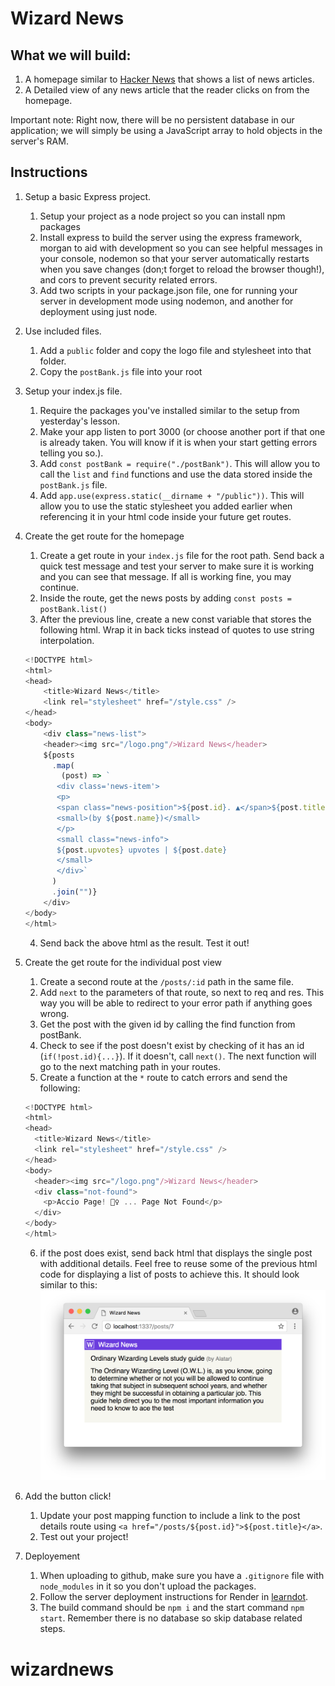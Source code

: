 # Wizard News

## What we will build:

1. A homepage similar to [Hacker News](https://news.ycombinator.com/) that shows a list of news articles.
2. A Detailed view of any news article that the reader clicks on from the homepage.

Important note: Right now, there will be no persistent database in our application; we will simply be using a JavaScript array to hold objects in the server's RAM.

## Instructions

1. Setup a basic Express project.
   1. Setup your project as a node project so you can install npm packages
   2. Install express to build the server using the express framework, morgan to aid with development so you can see helpful messages in your console, nodemon so that your server automatically restarts when you save changes (don;t forget to reload the browser though!), and cors to prevent security related errors.
   3. Add two scripts in your package.json file, one for running your server in development mode using nodemon, and another for deployment using just node.
2. Use included files.
   1. Add a `public` folder and copy the logo file and stylesheet into that folder.
   2. Copy the `postBank.js` file into your root
3. Setup your index.js file.
   1. Require the packages you've installed similar to the setup from yesterday's lesson.
   2. Make your app listen to port 3000 (or choose another port if that one is already taken. You will know if it is when your start getting errors telling you so.).
   3. Add `const postBank = require("./postBank")`. This will allow you to call the `list` and `find` functions and use the data stored inside the `postBank.js` file.
   4. Add `app.use(express.static(__dirname + "/public"))`. This will allow you to use the static stylesheet you added earlier when referencing it in your html code inside your future get routes.
4. Create the get route for the homepage
   1. Create a get route in your `index.js` file for the root path. Send back a quick test message and test your server to make sure it is working and you can see that message. If all is working fine, you may continue. 
   2. Inside the route, get the news posts by adding `const posts = postBank.list()`
   3. After the previous line, create a new const variable that stores the following html. Wrap it in back ticks instead of quotes to use string interpolation.
   ```js
   <!DOCTYPE html>
   <html>
   <head>
       <title>Wizard News</title>
       <link rel="stylesheet" href="/style.css" />
   </head>
   <body>
       <div class="news-list">
       <header><img src="/logo.png"/>Wizard News</header>
       ${posts
         .map(
           (post) => `
          <div class='news-item'>
          <p>
          <span class="news-position">${post.id}. ▲</span>${post.title}
          <small>(by ${post.name})</small>
          </p>
          <small class="news-info">
          ${post.upvotes} upvotes | ${post.date}
          </small>
          </div>`
         )
         .join("")}
       </div>
   </body>
   </html>
   ```
   4. Send back the above html as the result. Test it out!
5. Create the get route for the individual post view
   1. Create a second route at the `/posts/:id` path in the same file.
   2. Add `next` to the parameters of that route, so next to req and res. This way you will be able to redirect to your error path if anything goes wrong.
   3. Get the post with the given id by calling the find function from postBank.
   4. Check to see if the post doesn't exist by checking of it has an id (`if(!post.id){...}`). If it doesn't, call `next()`. The next function will go to the next matching path in your routes.
   5. Create a function at the `*` route to catch errors and send the following:

   ```js
   <!DOCTYPE html>
   <html>
   <head>
     <title>Wizard News</title>
     <link rel="stylesheet" href="/style.css" />
   </head>
   <body>
     <header><img src="/logo.png"/>Wizard News</header>
     <div class="not-found">
       <p>Accio Page! 🧙‍♀️ ... Page Not Found</p>
     </div>
   </body>
   </html>
   ```
   6. if the post does exist, send back html that displays the single post with additional details. Feel free to reuse some of the previous html code for displaying a list of posts to achieve this. It should look similar to this:
   ![single post](singlePost.png)
6. Add the button click!
   1. Update your post mapping function to include a link to the post details route using `<a href="/posts/${post.id}">${post.title}</a>`.
   2. Test out your project!
7. Deployement
   1. When uploading to github, make sure you have a `.gitignore` file with `node_modules` in it so you don't upload the packages.
   2. Follow the server deployment instructions for Render in [learndot](https://learn.fullstackacademy.com/workshop/635834a94df0c400049f3dd1/content/635835684df0c400049f3e22/text).
   3. The build command should be `npm i` and the start command `npm start`. Remember there is no database so skip database related steps.
# wizardnews
